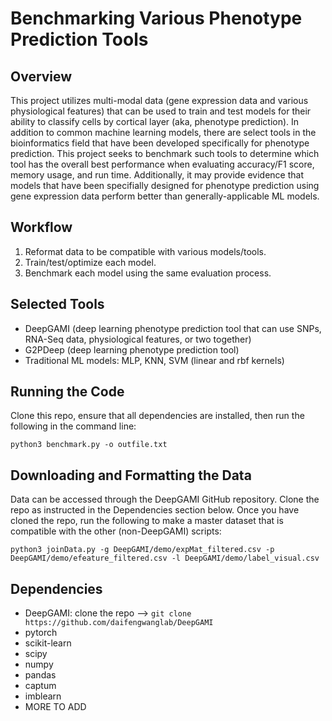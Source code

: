 # Benchmarking Various Phenotype Prediction Tools

## Overview
This project utilizes multi-modal data (gene expression data and various physiological features) that can be used to train and test models for their ability to classify cells by cortical layer (aka, phenotype prediction).
In addition to common machine learning models, there are select tools in the bioinformatics field that have been developed specifically for phenotype prediction. This project 
seeks to benchmark such tools to determine which tool has the overall best performance when evaluating accuracy/F1 score, memory usage, and run time. Additionally, it may
provide evidence that models that have been specifially designed for phenotype prediction using gene expression data perform better than generally-applicable ML models.

## Workflow
1. Reformat data to be compatible with various models/tools.
3. Train/test/optimize each model.
4. Benchmark each model using the same evaluation process.

## Selected Tools
- DeepGAMI (deep learning phenotype prediction tool that can use SNPs, RNA-Seq data, physiological features, or two together)
- G2PDeep (deep learning phenotype prediction tool)
- Traditional ML models: MLP, KNN, SVM (linear and rbf kernels)

## Running the Code
Clone this repo, ensure that all dependencies are installed, then run the following in the command line:
```
python3 benchmark.py -o outfile.txt
```

## Downloading and Formatting the Data
Data can be accessed through the DeepGAMI GitHub repository. Clone the repo as instructed in the Dependencies section below.
Once you have cloned the repo, run the following to make a master dataset that is compatible with the other (non-DeepGAMI) scripts:

```
python3 joinData.py -g DeepGAMI/demo/expMat_filtered.csv -p DeepGAMI/demo/efeature_filtered.csv -l DeepGAMI/demo/label_visual.csv
```

## Dependencies
- DeepGAMI: clone the repo --> `git clone https://github.com/daifengwanglab/DeepGAMI`
- pytorch
- scikit-learn
- scipy
- numpy
- pandas
- captum
- imblearn
- MORE TO ADD
